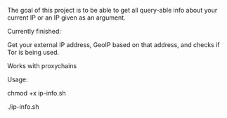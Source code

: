 The goal of this project is to be able to get all query-able info about your current IP or an IP given as an argument.

Currently finished:

Get your external IP address, GeoIP based on that address, and checks if Tor is being used.

Works with proxychains


Usage:

chmod +x ip-info.sh

./ip-info.sh
